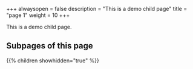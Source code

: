 +++
alwaysopen = false
description = "This is a demo child page"
title = "page 1"
weight = 10
+++

This is a demo child page.

## Subpages of this page

{{% children showhidden="true" %}}

